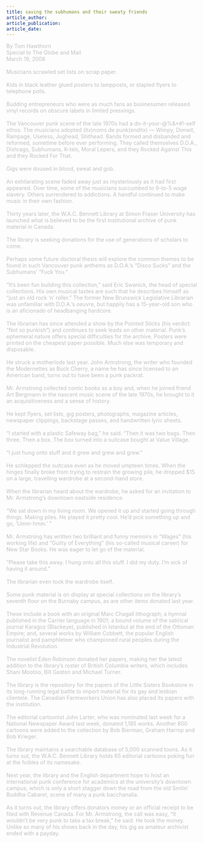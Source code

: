 ```yaml
---
title: saving the subhumans and their sweaty friends
article_author: 
article_publication: 
article_date: 
---
```

<span style="color: #c0c0c0">By Tom Hawthorn<br />
Special to The Globe and Mail<br />
March 19, 2008<br />
<br />
Musicians scrawled set lists on scrap paper.<br />
<br />
Kids in black leather glued posters to lampposts, or stapled flyers to telephone polls.<br />
<br />
Budding entrepreneurs who were as much fans as businessmen released vinyl records on obscure labels in limited pressings.<br />
<br />
The Vancouver punk scene of the late 1970s had a do-it-your-@%&amp;*#!-self ethos. The musicians adopted (itx)noms de punk(enditx) &mdash; Wimpy, Dimwit, Rampage, Useless, Jughead, Shithead. Bands formed and disbanded and reformed, sometime before ever performing. They called themselves D.O.A., Dishrags, Subhumans, K-tels, Moral Lepers, and they Rocked Against This and they Rocked For That.<br />
<br />
Gigs were doused in blood, sweat and gob.<br />
<br />
An exhilarating scene faded away just as mysteriously as it had first appeared. Over time, some of the musicians succumbed to 9-to-5 wage slavery. Others surrendered to addictions. A handful continued to make music in their own fashion.<br />
<br />
Thirty years later, the W.A.C. Bennett Library at Simon Fraser University has launched what is believed to be the first institutional archive of punk material in Canada.<br />
<br />
The library is seeking donations for the use of generations of scholars to come.<br />
<br />
Perhaps some future doctoral thesis will explore the common themes to be found in such Vancouver punk anthems as D.O.A.&rsquo;s &ldquo;Disco Sucks&rdquo; and the Subhumans&rsquo; &ldquo;Fuck You.&rdquo;<br />
<br />
&ldquo;It&rsquo;s been fun building this collection,&rdquo; said Eric Swanick, the head of special collections. His own musical tastes are such that he describes himself as &ldquo;just an old rock &lsquo;n&rsquo; roller.&rdquo; The former New Brunswick Legislative Librarian was unfamiliar with D.O.A.&rsquo;s oeuvre, but happily has a 15-year-old son who is an aficionado of headbanging hardcore.<br />
<br />
The librarian has since attended a show by the Pointed Sticks (his verdict: &ldquo;Not so punkish&rdquo;) and continues to seek leads on other material. Punk&rsquo;s ephemeral nature offers special difficulties for the archive. Posters were printed on the cheapest paper possible. Much else was temporary and disposable.<br />
<br />
He struck a motherlode last year. John Armstrong, the writer who founded the Modernettes as Buck Cherry, a name he has since licensed to an American band, turns out to have been a punk packrat.<br />
<br />
Mr. Armstrong collected comic books as a boy and, when he joined friend Art Bergmann in the nascent music scene of the late 1970s, he brought to it an acquisitiveness and a sense of history.<br />
<br />
He kept flyers, set lists, gig posters, photographs, magazine articles, newspaper clippings, backstage passes, and handwritten lyric sheets.<br />
<br />
&ldquo;I started with a plastic Safeway bag,&rdquo; he said. &ldquo;Then it was two bags. Then three. Then a box. The box turned into a suitcase bought at Value Village.<br />
<br />
&ldquo;I just hung onto stuff and it grew and grew and grew.&rdquo;<br />
<br />
He schlepped the suitcase even as he moved umpteen times. When the hinges finally broke from trying to restrain the growing pile, he dropped $15 on a large, travelling wardrobe at a second-hand store.<br />
<br />
When the librarian heard about the wardrobe, he asked for an invitation to Mr. Armstrong&rsquo;s downtown eastside residence.<br />
<br />
&ldquo;We sat down in my living room. We opened it up and started going through things. Making piles. He played it pretty cool. He&rsquo;d pick something up and go, &lsquo;Umm-hmm.&rsquo; &rdquo;<br />
<br />
Mr. Armstrong has written two brilliant and funny memoirs in &ldquo;Wages&rdquo; (his working life) and &ldquo;Guilty of Everything&rdquo; (his so-called musical career) for New Star Books. He was eager to let go of the material.<br />
<br />
&ldquo;Please take this away. I hung onto all this stuff. I did my duty. I&rsquo;m sick of having it around.&rdquo;<br />
<br />
The librarian even took the wardrobe itself.<br />
<br />
Some punk material is on display at special collections on the library&rsquo;s seventh floor on the Burnaby campus, as are other items donated last year.<br />
<br />
These include a book with an original Marc Chagall lithograph; a hymnal published in the Carrier language in 1901; a bound volume of the satirical journal Karagoz (Blackeye), published in Istanbul at the end of the Ottoman Empire; and, several works by William Cobbett, the popular English journalist and pamphleteer who championed rural peoples during the Industrial Revolution.<br />
<br />
The novelist Eden Robinson donated her papers, making her the latest addition to the library&rsquo;s roster of British Columbia writers, which includes Shani Mootoo, Bill Gaston and Michael Turner.<br />
<br />
The library is the repository for the papers of the Little Sisters Bookstore in its long-running legal battle to import material for its gay and lesbian clientele. The Canadian Farmworkers Union has also placed its papers with the institution.<br />
<br />
The editorial cartoonist John Larter, who was nominated last week for a National Newspaper Award last week, donated 1,185 works. Another 800 cartoons were added to the collection by Bob Bierman, Graham Harrop and Bob Krieger.<br />
<br />
The library maintains a searchable database of 5,000 scanned toons. As it turns out, the W.A.C. Bennett Library holds 65 editorial cartoons poking fun at the foibles of its namesake.<br />
<br />
Next year, the library and the English department hope to host an international punk conference for academics at the university&rsquo;s downtown campus, which is only a short stagger down the road from the old Smilin&rsquo; Buddha Cabaret, scene of many a punk bacchanalia.<br />
<br />
As it turns out, the library offers donators money or an official receipt to be filed with Revenue Canada. For Mr. Armstrong, the call was easy, &ldquo;It wouldn&rsquo;t be very punk to take a tax break,&rdquo; he said. He took the money. Unlike so many of his shows back in the day, his gig as amateur archivist ended with a payday.<br />
</span>
<br />
